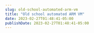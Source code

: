 ```yaml
---
slug: old-school-automated-arm-vm
title: "Old school automated ARM VM"
date: 2023-02-27T01:48:41-05:00
publishDate: 2023-02-27T01:48:41-05:00
---
```


